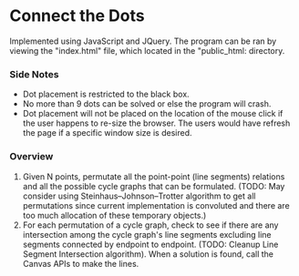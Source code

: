 # Connect the Dots #
Implemented using JavaScript and JQuery. The program can be ran by viewing the "index.html" file, which located in the "public_html: directory.  

### Side Notes ###

* Dot placement is restricted to the black box.
* No more than 9 dots can be solved or else the program will crash.
* Dot placement will not be placed on the location of the mouse click if the user happens to re-size the browser. The users would have refresh the page if a specific window size is desired.

### Overview  ###

1. Given N points, permutate all the point-point (line segments) relations and all the possible cycle graphs that can be formulated. (TODO: May consider using Steinhaus–Johnson–Trotter algorithm to get all permutations since current implementation is convoluted and there are too much allocation of these temporary objects.)
2. For each permutation of a cycle graph, check to see if there are any intersection among the cycle graph's line segments excluding line segments connected by endpoint to endpoint. (TODO: Cleanup Line Segment Intersection algorithm). When a solution is found, call the Canvas APIs to make the lines.